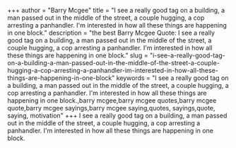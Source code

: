 +++
author = "Barry Mcgee"
title = "I see a really good tag on a building, a man passed out in the middle of the street, a couple hugging, a cop arresting a panhandler. I'm interested in how all these things are happening in one block."
description = "the best Barry Mcgee Quote: I see a really good tag on a building, a man passed out in the middle of the street, a couple hugging, a cop arresting a panhandler. I'm interested in how all these things are happening in one block."
slug = "i-see-a-really-good-tag-on-a-building-a-man-passed-out-in-the-middle-of-the-street-a-couple-hugging-a-cop-arresting-a-panhandler-im-interested-in-how-all-these-things-are-happening-in-one-block"
keywords = "I see a really good tag on a building, a man passed out in the middle of the street, a couple hugging, a cop arresting a panhandler. I'm interested in how all these things are happening in one block.,barry mcgee,barry mcgee quotes,barry mcgee quote,barry mcgee sayings,barry mcgee saying,quotes, sayings,quote, saying, motivation"
+++
I see a really good tag on a building, a man passed out in the middle of the street, a couple hugging, a cop arresting a panhandler. I'm interested in how all these things are happening in one block.
